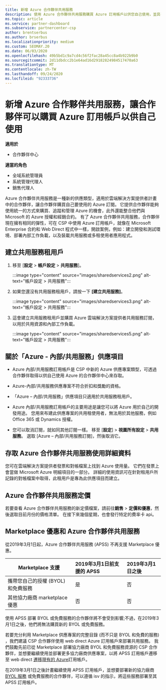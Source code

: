 ```yaml
---
title: 新增 Azure 合作夥伴共用服務
description: 使用 Azure 合作夥伴共用服務購買 Azure 訂用帳戶以供您自己使用，並具有統一的方法來購買、追蹤和管理 Azure。
ms.topic: article
ms.service: partner-dashboard
ms.subservice: partnercenter-csp
author: brentserbus
ms.author: brserbus
ms.localizationpriority: medium
ms.custom: SEOMAY.20
ms.date: 06/03/2020
ms.openlocfilehash: 49b5bd1c9a7cd4c56f2fac28a45cc8a4b922b9b0
ms.sourcegitcommit: 2d11dbdcc2b1e64ad16d29182824984517470a63
ms.translationtype: MT
ms.contentlocale: zh-TW
ms.lasthandoff: 09/24/2020
ms.locfileid: "92333736"
---
```

# <a name="add-azure-partner-shared-services-so-partners-can-buy-azure-subscriptions-for-their-own-use"></a>新增 Azure 合作夥伴共用服務，讓合作夥伴可以購買 Azure 訂用帳戶以供自己使用

**適用於**

- 合作夥伴中心
 
**適當的角色**

- 全域系統管理員
- 系統管理代理人
- 銷售代理人

Azure 合作夥伴共用服務是一種新的供應類型，適用於雲端解決方案提供者計畫中的合作夥伴，讓合作夥伴購買自己要使用的 Azure 訂閱。 它提供合作夥伴能夠使用統一的方式來購買、追蹤和管理 Azure 的機會，此外還能整合他們與 Microsoft 的 Azure 授權和經銷合約。 有了 Azure 合作夥伴共用服務，合作夥伴現在擁有相同的彈性，可在 CSP 中使用 Azure 訂用帳戶，就像在 Microsoft Enterprise 合約和 Web Direct 程式中一樣，開啟案例，例如：建立開發和測試環境、部署內部工作負載，以及裝載共用服務或多租使用者應用程式。  

## <a name="create-the-shared-services-tenant"></a>建立共用服務租用戶

1. 移至 [**設定**  >  **帳戶設定**  >  **共用服務**]。

   :::image type="content" source="images/sharedservices2.png" alt-text="帳戶設定 > 共用服務":::

2. 如果您還沒有共用服務租用戶，請按一下 **\[建立共用服務\]**。

   :::image type="content" source="images/sharedservices3.png" alt-text="帳戶設定 > 共用服務":::

3. 這會建立共用服務租用戶並購買 Azure 雲端解決方案提供者共用服務訂閱，以用於共用資源和內部工作負載。

   :::image type="content" source="images/sharedservices5.png" alt-text="帳戶設定 > 共用服務":::

## <a name="about-the-azure--internalshared-services-offer"></a>關於「Azure - 內部/共用服務」供應項目

- Azure 內部/共用服務訂用帳戶是 CSP 中新的 Azure 供應專案類型，可透過合作夥伴取得以供自己使用 Azure 的合作夥伴中心來存取。

- Azure-內部/共用服務供應專案不符合折扣和獎勵的資格。

- 「Azure – 內部/共用服務」供應項目只適用於共用服務租用戶。

- Azure 內部/共用服務訂用帳戶的主要用途是讓您可以將 Azure 用於自己的開發用途。 您用來布建此供應專案的共用租使用者，無法用於其他服務，例如 Office 365 或 Dynamics 授權。

- 您可以取消訂閱，就如同其他訂閱一樣。 移至 [**設定**]  >  **視圖所有設定**  >  **共用服務**。 選取 \[Azure – 內部/共用服務訂閱\]，然後取消它。

## <a name="accessing-azure-partner-shared-services-consumption-details"></a>存取 Azure 合作夥伴共用服務使用詳細資料

您可在雲端解決方案提供者發票和對帳檔案上找到 Azure 使用量。 它們在發票上會當做 Microsoft Azure 明細項目的一部分。 詳細的使用資訊可在針對租用戶所記錄的對帳檔案中取得，此租用戶是專為此供應項目而建立。

## <a name="azure-partner-shared-services-pricing"></a>Azure 合作夥伴共用服務定價

若要查看 Azure 合作夥伴共用服務的新定價檔案，請前往**銷售**  >  **定價和優惠**，然後選取目前月份的價格清單。 在接下來幾個星期，也會發行特定的費率卡 api。

## <a name="marketplace-offers-and-azure-partner-shared-services"></a>Marketplace 優惠和 Azure 合作夥伴共用服務

從2019年3月1日起，Azure 合作夥伴共用服務 (APSS) 不再支援 Marketplace 優惠。

|**Marketplace 支援**   |**2019年3月1日前支援的 APSS**|**2019年3月1日之後**|
|---------------------------|:----------------------------|:-------------------|
|攜帶您自己的授權 (BYOL) 和免費服務   | 是   | 否|
|其他協力廠商 marketplace 優惠   | 否   |否|

使用 APSS 部署 BYOL 或免費服務的合作夥伴將不會受到影響;不過，在2019年3月1日之後，他們將無法購買新的 BYOL 或免費服務。

若要充分利用 Marketplace 供應專案的完整目錄 (而不只是 BYOL 和免費的服務) ，我們建議 CSP 合作夥伴使用 web direct Azure 訂用帳戶來部署共用服務。  我們鼓勵先前已從 Marketplace 部署協力廠商 BYOL 和免費服務資源的 CSP 合作夥伴，並想要繼續使用並部署更多協力廠商供應專案，以將 APSS 訂用帳戶遷移至 web direct [遷移現有的 Azure](/azure/cloud-solution-provider/migration/migration#migrating-existing-azure-subscriptions)訂用帳戶。

在2019年3月1日之後計畫繼續使用 APSS 訂用帳戶，並想要部署新的協力廠商 [BYOL 服務](https://azuremarketplace.microsoft.com/marketplace/apps?filters=byol) 或免費服務的合作夥伴，可以遵循 isv 的指示，將這些服務部署至其 APSS 訂用帳戶。